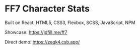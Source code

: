 <h1>FF7 Character Stats</h1>

Built on React, HTML5, CSS3, Flexbox, SCSS, JavaScript, NPM

Showcase: https://jdfill.me/ff7

Direct demo: https://zeqk4.csb.app/
